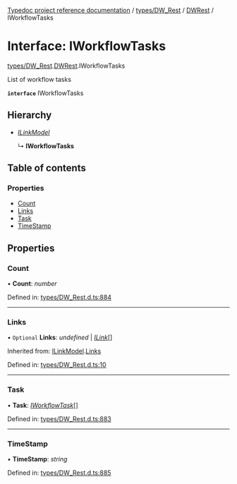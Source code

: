 [Typedoc project reference documentation](../README.md) / [types/DW_Rest](../modules/types_dw_rest.md) / [DWRest](../modules/types_dw_rest.dwrest.md) / IWorkflowTasks

# Interface: IWorkflowTasks

[types/DW_Rest](../modules/types_dw_rest.md).[DWRest](../modules/types_dw_rest.dwrest.md).IWorkflowTasks

List of workflow tasks

**`interface`** IWorkflowTasks

## Hierarchy

* [*ILinkModel*](types_dw_rest.dwrest.ilinkmodel.md)

  ↳ **IWorkflowTasks**

## Table of contents

### Properties

- [Count](types_dw_rest.dwrest.iworkflowtasks.md#count)
- [Links](types_dw_rest.dwrest.iworkflowtasks.md#links)
- [Task](types_dw_rest.dwrest.iworkflowtasks.md#task)
- [TimeStamp](types_dw_rest.dwrest.iworkflowtasks.md#timestamp)

## Properties

### Count

• **Count**: *number*

Defined in: [types/DW_Rest.d.ts:884](https://github.com/DocuWare/REST-Sample-TS/blob/6f07cff/src/types/DW_Rest.d.ts#L884)

___

### Links

• `Optional` **Links**: *undefined* \| [*ILink*](types_dw_rest.dwrest.ilink.md)[]

Inherited from: [ILinkModel](types_dw_rest.dwrest.ilinkmodel.md).[Links](types_dw_rest.dwrest.ilinkmodel.md#links)

Defined in: [types/DW_Rest.d.ts:10](https://github.com/DocuWare/REST-Sample-TS/blob/6f07cff/src/types/DW_Rest.d.ts#L10)

___

### Task

• **Task**: [*IWorkflowTask*](types_dw_rest.dwrest.iworkflowtask.md)[]

Defined in: [types/DW_Rest.d.ts:883](https://github.com/DocuWare/REST-Sample-TS/blob/6f07cff/src/types/DW_Rest.d.ts#L883)

___

### TimeStamp

• **TimeStamp**: *string*

Defined in: [types/DW_Rest.d.ts:885](https://github.com/DocuWare/REST-Sample-TS/blob/6f07cff/src/types/DW_Rest.d.ts#L885)
